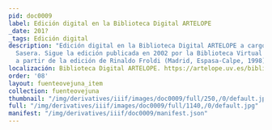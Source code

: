 ```yaml
---
pid: doc0009
label: Edición digital en la Biblioteca Digital ARTELOPE
_date: 201?
_tags: Edición digital
description: "Edición digital en la Biblioteca Digital ARTELOPE a cargo de Eva Soler
  Sasera. Sigue la edición publicada en 2002 por la Biblioteca Virtual Miguel de Cervantes
  a partir de la edición de Rinaldo Froldi (Madrid, Espasa-Calpe, 1998).\r\r\n"
localización: Biblioteca Digital ARTELOPE. https://artelope.uv.es/biblioteca/textosAL/AL0640_FuenteOvejuna.php
order: '08'
layout: fuenteovejuna_item
collection: fuenteovejuna
thumbnail: "/img/derivatives/iiif/images/doc0009/full/250,/0/default.jpg"
full: "/img/derivatives/iiif/images/doc0009/full/1140,/0/default.jpg"
manifest: "/img/derivatives/iiif/doc0009/manifest.json"
---
```

